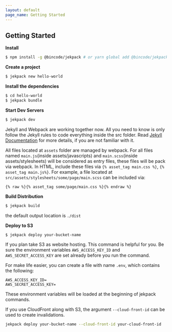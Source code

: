 ```yaml
---
layout: default
page_name: Getting Started
---
```


Getting Started
---

**Install**

```sh
$ npm install -g @bincode/jekpack # or yarn global add @bincode/jekpack
```

**Create a project**

```sh
$ jekpack new hello-world
```

**Install the dependencies**

```sh
$ cd hello-world
$ jekpack bundle
``` 

**Start Dev Servers**

```sh
$ jekpack dev
```

Jekyll and Webpack are working together now.
All you need to know is only follow the Jekyll rules to code everything inside the src folder.
Read [Jekyll Documentation](https://jekyllrb.com/docs/pages/) for more details, if you are not familiar with it.

All files located at `assets` folder are managed by webpack.
For all files named `main.js`(inside assets/javascripts) and 
`main.scss`(inside assets/stylesheets) will be considered as entry files,
these files will be pack via webpack. 
In HTML, include these files via `{% asset_tag main.css %}`, `{% asset_tag main.js%}`.
For example, a file located at `src/assets/stylesheets/some/page/main.scss` can be included via: 
```liquid
{% raw %}{% asset_tag some/page/main.css %}{% endraw %} 
```

**Build Distribution**

```sh
$ jekpack build
```

the default output location is `./dist`

**Deploy to S3**

```sh
$ jekpack deploy your-bucket-name
```

If you plan take S3 as website hosting. This command is helpful for you.
Be sure the environment variables
`AWS_ACCESS_KEY_ID` and `AWS_SECRET_ACCESS_KEY` are set already before you run the command.

For make life easier, you can create a file with name `.env`, which contains the following:
```
AWS_ACCESS_KEY_ID=
AWS_SECRET_ACCESS_KEY=
```
These environment variables will be loaded at the beginning of jekpack commands.

If you use CloudFront along with S3,
the argument `--cloud-front-id` can be used to create invalidations. 
```sh
jekpack deploy your-bucket-name --cloud-front-id your-cloud-front-id
```
